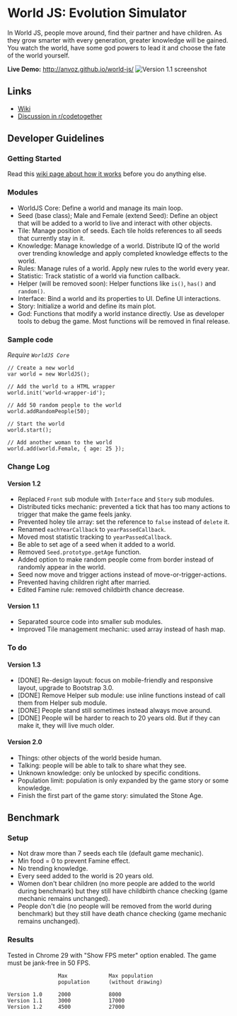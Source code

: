 World JS: Evolution Simulator
========

In World JS, people move around, find their partner and have children. As they grow smarter with every generation, greater knowledge will be gained. You watch the world, have some god powers to lead it and choose the fate of the world yourself.

**Live Demo:** http://anvoz.github.io/world-js/
![Version 1.1 screenshot](https://f.cloud.github.com/assets/4688035/887848/f6802384-fa02-11e2-81cc-a839cca329d5.png "Version 1.1 screenshot")

## Links
* [Wiki](https://github.com/anvoz/world-js/wiki)
* [Discussion in r/codetogether](http://www.reddit.com/r/codetogether/comments/1in075/game_project_world_js_evolution_simulator_looking/)

## Developer Guidelines

### Getting Started
Read this [wiki page about how it works](https://github.com/anvoz/world-js/wiki) before you do anything else.

### Modules
* WorldJS Core: Define a world and manage its main loop.
 * Seed (base class); Male and Female (extend Seed): Define an object that will be added to a world to live and interact with other objects.
 * Tile: Manage position of seeds. Each tile holds references to all seeds that currently stay in it.
 * Knowledge: Manage knowledge of a world. Distribute IQ of the world over trending knowledge and apply completed knowledge effects to the world.
 * Rules: Manage rules of a world. Apply new rules to the world every year.
 * Statistic: Track statistic of a world via function callback.
 * Helper (will be removed soon): Helper functions like `is()`, `has()` and `random()`. 
* Interface: Bind a world and its properties to UI. Define UI interactions.
* Story: Initialize a world and define its main plot.
* God: Functions that modify a world instance directly. Use as developer tools to debug the game. Most functions will be removed in final release.

### Sample code

_Require `WorldJS Core`_
```
// Create a new world
var world = new WorldJS();

// Add the world to a HTML wrapper
world.init('world-wrapper-id');

// Add 50 random people to the world
world.addRandomPeople(50);

// Start the world
world.start();

// Add another woman to the world
world.add(world.Female, { age: 25 });
```

### Change Log
#### Version 1.2
* Replaced `Front` sub module with `Interface` and `Story` sub modules.
* Distributed ticks mechanic: prevented a tick that has too many actions to trigger that make the game feels janky.
* Prevented holey tile array: set the reference to `false` instead of `delete` it.
* Renamed `eachYearCallback` to `yearPassedCallback`.
* Moved most statistic tracking to `yearPassedCallback`.
* Be able to set age of a seed when it added to a world.
* Removed `Seed.prototype.getAge` function.
* Added option to make random people come from border instead of randomly appear in the world.
* Seed now move and trigger actions instead of move-or-trigger-actions.
* Prevented having children right after married.
* Edited Famine rule: removed childbirth chance decrease.

#### Version 1.1
* Separated source code into smaller sub modules.
* Improved Tile management mechanic: used array instead of hash map.

### To do
#### Version 1.3
* [DONE] Re-design layout: focus on mobile-friendly and responsive layout, upgrade to Bootstrap 3.0.
* [DONE] Remove Helper sub module: use inline functions instead of call them from Helper sub module.
* [DONE] People stand still sometimes instead always move around.
* [DONE] People will be harder to reach to 20 years old. But if they can make it, they will live much older.

#### Version 2.0
* Things: other objects of the world beside human.
* Talking: people will be able to talk to share what they see.
* Unknown knowledge: only be unlocked by specific conditions.
* Population limit: population is only expanded by the game story or some knowledge.
* Finish the first part of the game story: simulated the Stone Age.

## Benchmark

### Setup
* Not draw more than 7 seeds each tile (default game mechanic).
* Min food = 0 to prevent Famine effect.
* No trending knowledge.
* Every seed added to the world is 20 years old.
* Women don't bear children (no more people are added to the world during benchmark) but they still have childbirth chance checking (game mechanic remains unchanged).
* People don't die (no people will be removed from the world during benchmark) but they still have death chance checking (game mechanic remains unchanged).

### Results
Tested in Chrome 29 with "Show FPS meter" option enabled. The game must be jank-free in 50 FPS.
```
                Max             Max population
                population      (without drawing)

Version 1.0     2000            8000
Version 1.1     3000            17000
Version 1.2     4500            27000
```